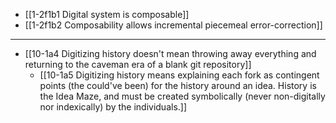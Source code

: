 - [[1-2f1b1 Digital system is composable]]
- [[1-2f1b2 Composability allows incremental piecemeal error-correction]]
---
- [[10-1a4 Digitizing history doesn't mean throwing away everything and returning to the caveman era of a blank git repository]]
  - [[10-1a5 Digitizing history means explaining each fork as contingent points (the could've been) for the history around an idea. History is the Idea Maze, and must be created symbolically (never non-digitally nor indexically) by the individuals.]]
